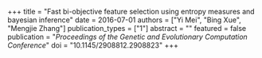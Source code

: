 +++
title = "Fast bi-objective feature selection using entropy measures and bayesian inference"
date = 2016-07-01
authors = ["Yi Mei", "Bing Xue", "Mengjie Zhang"]
publication_types = ["1"]
abstract = ""
featured = false
publication = "*Proceedings of the Genetic and Evolutionary Computation Conference*"
doi = "10.1145/2908812.2908823"
+++


